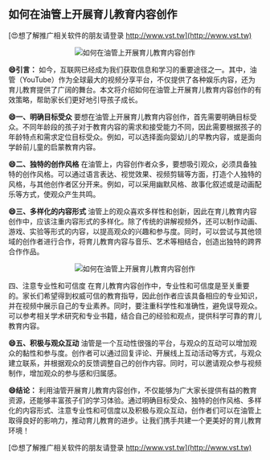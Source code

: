 ## **如何在油管上开展育儿教育内容创作**

[😍想了解推广相关软件的朋友请登录 http://www.vst.tw](http://www.vst.tw)

 <center><img src="https://vst.tw/MP4/tuiguang/png/2.png" alt="如何在油管上开展育儿教育内容创作"></center>

**😄引言：**
如今，互联网已经成为我们获取信息和学习的重要途径之一。其中，油管（YouTube）作为全球最大的视频分享平台，不仅提供了各种娱乐内容，还为育儿教育提供了广阔的舞台。本文将介绍如何在油管上开展育儿教育内容创作的有效策略，帮助家长们更好地引导孩子成长。

**😄一、明确目标受众**
要想在油管上开展育儿教育内容创作，首先需要明确目标受众。不同年龄段的孩子对于教育内容的需求和接受能力不同，因此需要根据孩子的年龄特点和需求定位目标受众。例如，可以选择面向婴幼儿的早教内容，或是面向学龄前儿童的启蒙教育内容。

**😄二、独特的创作风格**
在油管上，内容创作者众多，要想吸引观众，必须具备独特的创作风格。可以通过语言表达、视觉效果、视频剪辑等方面，打造个人独特的风格，与其他创作者区分开来。例如，可以采用幽默风格、故事化叙述或是动画配乐等方式，使观众产生共鸣。

**😄三、多样化的内容形式**
油管上的观众喜欢多样性和创新，因此在育儿教育内容创作中，应该注重内容形式的多样化。除了传统的讲解视频外，还可以制作动画、游戏、实验等形式的内容，以提高观众的兴趣和参与度。同时，可以尝试与其他领域的创作者进行合作，将育儿教育内容与音乐、艺术等相结合，创造出独特的跨界合作作品。

 <center><img src="https://vst.tw/MP4/tuiguang/png/8.png" alt="如何在油管上开展育儿教育内容创作"></center>

四、注意专业性和可信度
在育儿教育内容创作中，专业性和可信度是至关重要的。家长们希望得到权威可信的教育指导，因此创作者应该具备相应的专业知识，并在视频中展示自己的专业素养。同时，要注重科学性和准确性，避免误导观众。可以参考相关学术研究和专业书籍，结合自己的经验和观点，提供科学可靠的育儿教育内容。

**😄五、积极与观众互动**
油管是一个互动性很强的平台，与观众的互动可以增加观众的黏性和参与度。创作者可以通过回复评论、开展线上互动活动等方式，与观众建立联系，并根据观众的反馈调整自己的创作内容。同时，可以邀请观众参与视频制作，增加观众的参与感和归属感。

**😄结论：**
利用油管开展育儿教育内容创作，不仅能够为广大家长提供有益的教育资源，还能够丰富孩子们的学习体验。通过明确目标受众、独特的创作风格、多样化的内容形式、注意专业性和可信度以及积极与观众互动，创作者们可以在油管上取得良好的影响力，推动育儿教育的进步。让我们携手共建一个更美好的育儿教育环境！

[😍想了解推广相关软件的朋友请登录 http://www.vst.tw](http://www.vst.tw)



